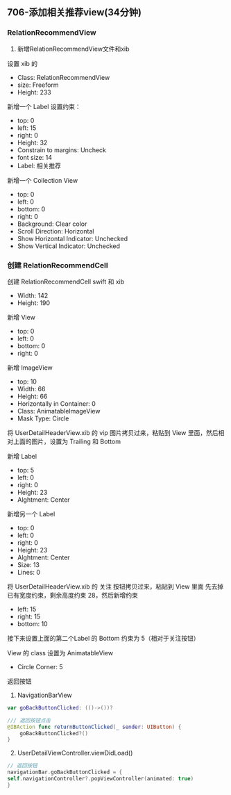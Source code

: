 ## 706-添加相关推荐view(34分钟)

### RelationRecommendView
1. 新增RelationRecommendView文件和xib

设置 xib 的 
- Class: RelationRecommendView
- size: Freeform
- Height: 233

新增一个 Label
设置约束：
- top: 0
- left: 15
- right: 0
- Height: 32
- Constrain to margins: Uncheck
- font size: 14
- Label: 相关推荐

新增一个 Collection View  
- top: 0  
- left: 0  
- bottom: 0  
- right: 0  
- Background: Clear color  
- Scroll Direction: Horizontal  
- Show Horizontal Indicator: Unchecked  
- Show Vertical Indicator: Unchecked  


### 创建 RelationRecommendCell


创建 RelationRecommendCell swift 和 xib

- Width: 142  
- Height: 190  

新增 View  
- top: 0  
- left: 0  
- bottom: 0  
- right: 0  

新增 ImageView  
- top: 10  
- Width: 66
- Height: 66  
- Horizontally in Container: 0 
- Class: AnimatableImageView  
- Mask Type: Circle

将 UserDetailHeaderView.xib 的 vip 图片拷贝过来，粘贴到 View 里面，然后相对上面的图片，设置为 Trailing 和 Bottom

新增 Label  
- top: 5  
- left: 0  
- right: 0  
- Height: 23  
- Alghtment: Center 

新增另一个 Label  
- top: 0 
- left: 0  
- right: 0  
- Height: 23  
- Alghtment: Center 
- Size: 13  
- Lines: 0  


将 UserDetailHeaderView.xib 的 关注 按钮拷贝过来，粘贴到 View 里面
先去掉已有宽度约束，剩余高度约束 28，然后新增约束  
- left: 15  
- right: 15  
- bottom: 10  

接下来设置上面的第二个Label 的 Bottom 约束为 5（相对于关注按钮）

View 的 class 设置为 AnimatableView
- Circle Corner: 5


返回按钮
1. NavigationBarView  
```swift
var goBackButtonClicked: (()->())?

/// 返回按钮点击
@IBAction func returnButtonClicked(_ sender: UIButton) {
    goBackButtonClicked?()
}
```

2. UserDetailViewController.viewDidLoad()

```swift
// 返回按钮
navigationBar.goBackButtonClicked = {
self.navigationController?.popViewController(animated: true)
}
```





